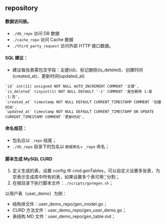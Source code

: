 ## repository

#### 数据访问层。

- `./db_repo` 访问 DB 数据
- `./cache_repo` 访问 Cache 数据
- `./third_party_request` 访问外部 HTTP 接口数据。

#### SQL 建议：
- 建议每张表需包含字段：主键(id)、标记删除(is_deteled)、创建时间(created_at)、更新时间(updated_at) 

```mysql
`id` int(11) unsigned NOT NULL AUTO_INCREMENT COMMENT '主键',
`is_deleted` tinyint(1) NOT NULL DEFAULT '-1' COMMENT '是否删除 1:是  -1:否',
`created_at` timestamp NOT NULL DEFAULT CURRENT_TIMESTAMP COMMENT '创建时间',
`updated_at` timestamp NOT NULL DEFAULT CURRENT_TIMESTAMP ON UPDATE CURRENT_TIMESTAMP COMMENT '更新时间',
```

#### 命名规范：

- 包名应以 `_repo` 结尾；
- `./db_repo` 目录下的包名以 `数据表名`+ `_repo` 命名；

#### 脚本生成 MySQL CURD

1. 定义生成的表，设置 config 中 cmd.genTables，可以自定义设置多张表，为空表示生成库中所有的表，如果设置多个表可用','分割；
1. 在根目录下执行脚本文件：`./scripts/gormgen.sh`；

以用户表（user_demo）为例：
- 结构体文件：user_demo_repo/gen_model.go；
- CURD 方法文件：user_demo_repo/gen_user_demo.go；
- 表结构 MD 文件：user_demo_repo/gen_table.md；
